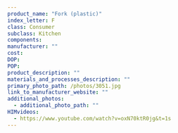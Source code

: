 ```yaml
---
product_name: "Fork (plastic)"
index_letter: F
class: Consumer
subclass: Kitchen
components:
manufacturer: ""
cost: 
DOP: 
POP: 
product_description: ""
materials_and_processes_description: ""
primary_photo_path: /photos/3051.jpg
link_to_manufacturer_website: ""
additional_photos:
  - additional_photo_path: ""
HIMvideos:
  - https://www.youtube.com/watch?v=oxN70ktR0jg&t=1s
---
```

